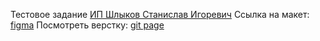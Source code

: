 Тестовое задание [ИП Шлыков Станислав Игоревич](https://orenburg.hh.ru/employer/10795046)
Ссылка на макет: [figma](https://www.figma.com/file/eVw1dgLsCDdrjybdHPlXPP/)
Посмотреть верстку: [git page](https://rev-cv.github.io/Gl-cksspiel/)
